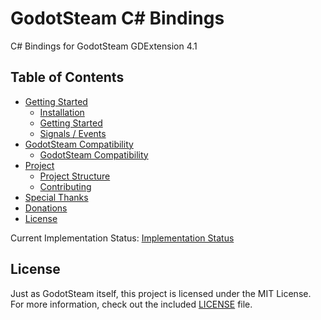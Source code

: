 # GodotSteam C# Bindings

C# Bindings for GodotSteam GDExtension 4.1

## Table of Contents
- [Getting Started](docs/Getting-Started.md)
  - [Installation](docs/Getting-Started.md#installation)
  - [Getting Started](docs/Getting-Started.md#getting-started)
  - [Signals / Events](docs/Getting-Started.md#signals--events)
- [GodotSteam Compatibility](docs/GodotSteam-Compatibility.md)
  - [GodotSteam Compatibility](docs/GodotSteam-Compatibility.md#godotsteam-compatibility)
- [Project](docs/Project.md)
  - [Project Structure](docs/Project.md#project-structure)
  - [Contributing](docs/Project.md#contributing)
- [Special Thanks](#special-thanks)
- [Donations](#donations)
- [License](#license)

Current Implementation Status: [Implementation Status](docs/Status.md)

## License
Just as GodotSteam itself, this project is licensed under the MIT License. For more information, check out the included [LICENSE](LICENSE) file.
